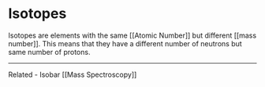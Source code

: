 # Isotopes

Isotopes are elements with the same [[Atomic Number]] but different [[mass number]]. This means that they have a different number of neutrons but same number of protons.



--------------------------------------------
Related - Isobar [[Mass Spectroscopy]]